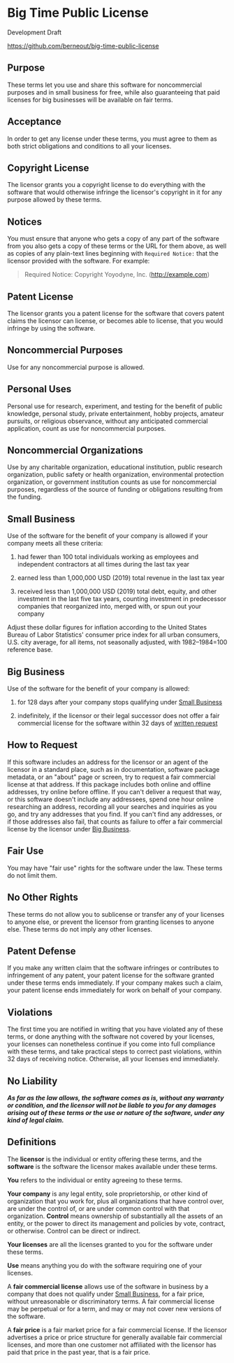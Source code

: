 # Big Time Public License

Development Draft

<https://github.com/berneout/big-time-public-license>

## Purpose

These terms let you use and share this software for noncommercial purposes and in small business for free, while also guaranteeing that paid licenses for big businesses will be available on fair terms.

## Acceptance

In order to get any license under these terms, you must agree to them as both strict obligations and conditions to all your licenses.

## Copyright License

The licensor grants you a copyright license to do everything with the software that would otherwise infringe the licensor's copyright in it for any purpose allowed by these terms.

## Notices

You must ensure that anyone who gets a copy of any part of the software from you also gets a copy of these terms or the URL for them above, as well as copies of any plain-text lines beginning with `Required Notice:` that the licensor provided with the software.  For example:

> Required Notice: Copyright Yoyodyne, Inc. (http://example.com)

## Patent License

The licensor grants you a patent license for the software that covers patent claims the licensor can license, or becomes able to license, that you would infringe by using the software.

## Noncommercial Purposes

Use for any noncommercial purpose is allowed.

## Personal Uses

Personal use for research, experiment, and testing for the benefit of public knowledge, personal study, private entertainment, hobby projects, amateur pursuits, or religious observance, without any anticipated commercial application, count as use for noncommercial purposes.

## Noncommercial Organizations

Use by any charitable organization, educational institution, public research organization, public safety or health organization, environmental protection organization, or government institution counts as use for noncommercial purposes, regardless of the source of funding or obligations resulting from the funding.

## Small Business

Use of the software for the benefit of your company is allowed if your company meets all these criteria:

1.  had fewer than 100 total individuals working as employees and independent contractors at all times during the last tax year

2.  earned less than 1,000,000 USD (2019) total revenue in the last tax year

3.  received less than 1,000,000 USD (2019) total debt, equity, and other investment in the last five tax years, counting investment in predecessor companies that reorganized into, merged with, or spun out your company

Adjust these dollar figures for inflation according to the United States Bureau of Labor Statistics' consumer price index for all urban consumers, U.S. city average, for all items, not seasonally adjusted, with 1982–1984=100 reference base.

## Big Business

Use of the software for the benefit of your company is allowed:

1.  for 128 days after your company stops qualifying under [Small Business](#small-business)

2.  indefinitely, if the licensor or their legal successor does not offer a fair commercial license for the software within 32 days of [written request](#how-to-request)

## How to Request

If this software includes an address for the licensor or an agent of the licensor in a standard place, such as in documentation, software package metadata, or an "about" page or screen, try to request a fair commercial license at that address.  If this package includes both online and offline addresses, try online before offline.  If you can't deliver a request that way, or this software doesn't include any addressees, spend one hour online researching an address, recording all your searches and inquiries as you go, and try any addresses that you find.  If you can't find any addresses, or if those addresses also fail, that counts as failure to offer a fair commercial license by the licensor under [Big Business](#big-business).

## Fair Use

You may have "fair use" rights for the software under the law. These terms do not limit them.

## No Other Rights

These terms do not allow you to sublicense or transfer any of your licenses to anyone else, or prevent the licensor from granting licenses to anyone else.  These terms do not imply any other licenses.

## Patent Defense

If you make any written claim that the software infringes or contributes to infringement of any patent, your patent license for the software granted under these terms ends immediately. If your company makes such a claim, your patent license ends immediately for work on behalf of your company.

## Violations

The first time you are notified in writing that you have violated any of these terms, or done anything with the software not covered by your licenses, your licenses can nonetheless continue if you come into full compliance with these terms, and take practical steps to correct past violations, within 32 days of receiving notice.  Otherwise, all your licenses end immediately.

## No Liability

***As far as the law allows, the software comes as is, without any warranty or condition, and the licensor will not be liable to you for any damages arising out of these terms or the use or nature of the software, under any kind of legal claim.***

## Definitions

The **licensor** is the individual or entity offering these terms, and the **software** is the software the licensor makes available under these terms.

**You** refers to the individual or entity agreeing to these terms.

**Your company** is any legal entity, sole proprietorship, or other kind of organization that you work for, plus all organizations that have control over, are under the control of, or are under common control with that organization.  **Control** means ownership of substantially all the assets of an entity, or the power to direct its management and policies by vote, contract, or otherwise.  Control can be direct or indirect.

**Your licenses** are all the licenses granted to you for the software under these terms.

**Use** means anything you do with the software requiring one of your licenses.

A **fair commercial license** allows use of the software in business by a company that does not qualify under [Small Business](#small-business), for a fair price, without unreasonable or discriminatory terms.  A fair commercial license may be perpetual or for a term, and may or may not cover new versions of the software.

A **fair price** is a fair market price for a fair commercial license.  If the licensor advertises a price or price structure for generally available fair commercial licenses, and more than one customer not affiliated with the licensor has paid that price in the past year, that is a fair price.
